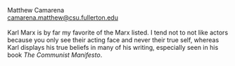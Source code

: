 Matthew Camarena<br>
camarena.matthew@csu.fullerton.edu<br>
<br>
Karl Marx is by far my favorite of the Marx listed. I tend not to not like actors because you only see their acting face and never their true self, whereas Karl displays his true beliefs in many of his writing, especially seen in his book *The Communist Manifesto*. 